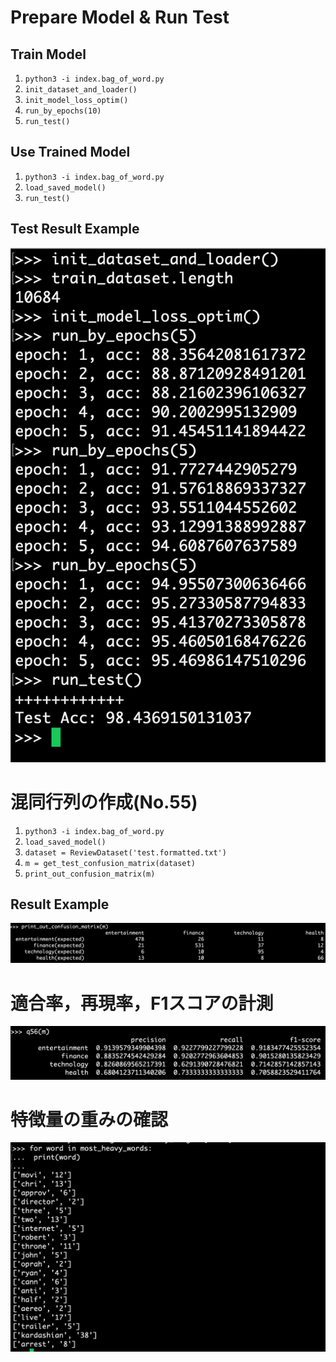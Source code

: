 
# Prepare Model & Run Test

## Train Model
1. `python3 -i index.bag_of_word.py`
2. `init_dataset_and_loader()`
3. `init_model_loss_optim()`
4. `run_by_epochs(10)`
5. `run_test()`

## Use Trained Model
1. `python3 -i index.bag_of_word.py`
2. `load_saved_model()`
5. `run_test()`

## Test Result Example
![](result.png)

# 混同行列の作成(No.55)
1. `python3 -i index.bag_of_word.py`
2. `load_saved_model()`
3. `dataset = ReviewDataset('test.formatted.txt')`
4. `m = get_test_confusion_matrix(dataset)`
5. `print_out_confusion_matrix(m)`

## Result Example
![](confusion_matrix.png)

# 適合率，再現率，F1スコアの計測
![](q56.png)

# 特徴量の重みの確認
![](q57.png)


